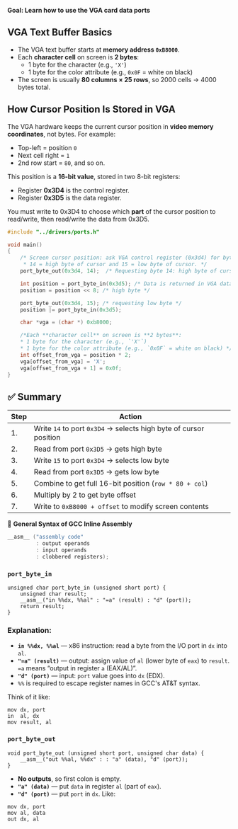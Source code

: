**Goal: Learn how to use the VGA card data ports**

## VGA Text Buffer Basics

- The VGA text buffer starts at **memory address `0xB8000`**.
- Each **character cell** on screen is **2 bytes**:
    - 1 byte for the character (e.g., `'X'`)
    - 1 byte for the color attribute (e.g., `0x0F` = white on black)
- The screen is usually **80 columns × 25 rows**, so 2000 cells → 4000 bytes total.

## How Cursor Position Is Stored in VGA

The VGA hardware keeps the current cursor position in **video memory coordinates**, not bytes. For example:

- Top-left = position `0`
- Next cell right = `1`
- 2nd row start = `80`, and so on.

This position is a **16-bit value**, stored in two 8-bit registers:

- Register **0x3D4** is the control register.
- Register **0x3D5** is the data register.

You must write to 0x3D4 to choose which **part** of the cursor position to read/write, then read/write the data from 0x3D5.

```c
#include "../drivers/ports.h"

void main() 
{
	/* Screen cursor position: ask VGA control register (0x3d4) for bytes
     * 14 = high byte of cursor and 15 = low byte of cursor. */
	port_byte_out(0x3d4, 14);  /* Requesting byte 14: high byte of cursor pos */

	int position = port_byte_in(0x3d5); /* Data is returned in VGA data register (0x3d5) */
	position = position << 8; /* high byte */

	port_byte_out(0x3d4, 15); /* requesting low byte */
	position |= port_byte_in(0x3d5);

	char *vga = (char *) 0xb8000;

	/*Each **character cell** on screen is **2 bytes**:
    * 1 byte for the character (e.g., `'X'`)
    * 1 byte for the color attribute (e.g., `0x0F` = white on black) */
	int offset_from_vga = position * 2;
	vga[offset_from_vga] = 'X';
	vga[offset_from_vga + 1] = 0x0f;
}
```

## ✅ Summary

| Step | Action                                                            |
| ---- | ----------------------------------------------------------------- |
| 1.   | Write `14` to port `0x3D4` → selects high byte of cursor position |
| 2.   | Read from port `0x3D5` → gets high byte                           |
| 3.   | Write `15` to port `0x3D4` → selects low byte                     |
| 4.   | Read from port `0x3D5` → gets low byte                            |
| 5.   | Combine to get full 16-bit position (`row * 80 + col`)            |
| 6.   | Multiply by 2 to get byte offset                                  |
| 7.   | Write to `0xB8000 + offset` to modify screen contents             |

🔧 **General Syntax of GCC Inline Assembly**
```c
__asm__ ("assembly code"
         : output operands
         : input operands
         : clobbered registers);
```

### `port_byte_in`

```
unsigned char port_byte_in (unsigned short port) {
    unsigned char result;
    __asm__("in %%dx, %%al" : "=a" (result) : "d" (port));
    return result;
}
```

### Explanation:
- **`in %%dx, %%al`** — x86 instruction: read a byte from the I/O port in `dx` into `al`.
- **`"=a" (result)`** — output: assign value of `al` (lower byte of `eax`) to `result`.  
    `=a` means “output in register `a` (EAX/AL)”.
- **`"d" (port)`** — input: `port` value goes into `dx` (EDX).
- `%%` is required to escape register names in GCC's AT&T syntax.

Think of it like:
```
mov dx, port
in  al, dx
mov result, al
```

### `port_byte_out`

```
void port_byte_out (unsigned short port, unsigned char data) {
    __asm__("out %%al, %%dx" : : "a" (data), "d" (port));
}
```

- **No outputs**, so first colon is empty.
- **`"a" (data)`** — put `data` in register `al` (part of `eax`).
- **`"d" (port)`** — put `port` in `dx`.
Like:
```
mov dx, port
mov al, data
out dx, al
```